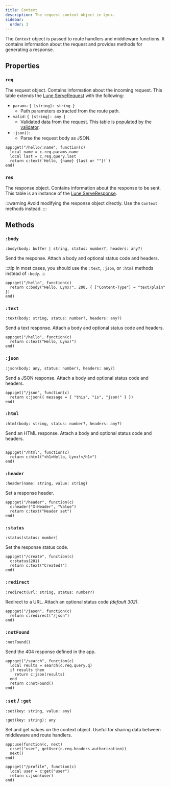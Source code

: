 ```yaml
---
title: Context
description: The request context object in Lynx.
sidebar:
  order: 3
---
```


The `Context` object is passed to route handlers and middleware functions. It contains information about the request and provides methods for generating a response.

## Properties

### `req`

The request object. Contains information about the incoming request. This table extends the [Lune ServeRequest](https://lune-org.github.io/docs/api-reference/net#serverequest) with the following:

- `params`: `{ [string]: string }`
  - Path parameters extracted from the route path.
- `valid`: `{ [string]: any }`
  - Validated data from the request. This table is populated by the [validator](/reference/validation).
- `:json()`:
  - Parse the request body as JSON.

```luau
app:get("/hello/:name", function(c)
  local name = c.req.params.name
  local last = c.req.query.last
  return c:text(`Hello, {name} {last or ""}!`)
end)
```

### `res`

The response object. Contains information about the response to be sent. This table is an instance of the [Lune ServeResponse](https://lune-org.github.io/docs/api-reference/net#serveresponse).

:::warning
Avoid modifying the response object directly. Use the `Context` methods instead.
:::

## Methods

### `:body`

`:body(body: buffer | string, status: number?, headers: any?)`

Send the response. Attach a body and optional status code and headers.

:::tip
In most cases, you should use the `:text`, `:json`, or `:html` methods instead of `:body`.
:::

```luau
app:get("/hello", function(c)
  return c:body("Hello, Lynx!", 200, { ["Content-Type"] = "text/plain" })
end)
```

### `:text`

`:text(body: string, status: number?, headers: any?)`

Send a text response. Attach a body and optional status code and headers.

```luau
app:get("/hello", function(c)
  return c:text("Hello, Lynx!")
end)
```

### `:json`

`:json(body: any, status: number?, headers: any?)`

Send a JSON response. Attach a body and optional status code and headers.

```luau
app:get("/json", function(c)
  return c:json({ message = { "this", "is", "json!" } })
end)
```

### `:html`

`:html(body: string, status: number?, headers: any?)`

Send an HTML response. Attach a body and optional status code and headers.

```luau

app:get("/html", function(c)
  return c:html("<h1>Hello, Lynx!</h1>")
end)
```

### `:header`

`:header(name: string, value: string)`

Set a response header.

```luau
app:get("/header", function(c)
  c:header("X-Header", "Value")
  return c:text("Header set")
end)
```

### `:status`

`:status(status: number)`

Set the response status code.

```luau
app:get("/create", function(c)
  c:status(201)
  return c:text("Created!")
end)
```

### `:redirect`

`:redirect(url: string, status: number?)`

Redirect to a URL. Attach an optional status code *(default 302)*.

```luau
app:get("/jason", function(c)
  return c:redirect("/json")
end)
```

### `:notFound`

`:notFound()`

Send the 404 response defined in the app.

```luau
app:get("/search", function(c)
  local reults = search(c.req.query.q)
  if results then
    return c:json(results)
  end
  return c:notFound()
end)
```

### `:set` / `:get`

`:set(key: string, value: any)`

`:get(key: string): any`

Set and get values on the context object. Useful for sharing data between middleware and route handlers.

```luau
app:use(function(c, next)
  c:set("user", getUser(c.req.headers.authorization))
  next()
end)

app:get("/profile", function(c)
  local user = c:get("user")
  return c:json(user)
end)
```
